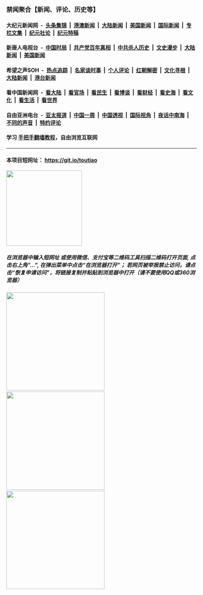 ### 禁闻聚合【新闻、评论、历史等】

#### 大纪元新闻网 &nbsp;-&nbsp; [头条集锦](indexes/E头条集锦.md?t=02130833) &nbsp;|&nbsp; [港澳新闻](indexes/E港澳新闻.md?t=02130833)  &nbsp;|&nbsp; [大陆新闻](indexes/E大陆新闻.md?t=02130833) &nbsp;|&nbsp; [美国新闻](indexes/E美国新闻.md?t=02130833) &nbsp;|&nbsp; [国际新闻](indexes/E国际新闻.md?t=02130833) &nbsp;|&nbsp; [专栏文集](indexes/E专栏文集.md?t=02130833) &nbsp;|&nbsp; [纪元社论](indexes/E纪元社论.md?t=02130833) &nbsp;|&nbsp; [纪元特稿](indexes/E纪元特稿.md?t=02130833) 

#### 新唐人电视台 &nbsp;-&nbsp; [中国时局](indexes/N中国时局.md?t=02130833) &nbsp;|&nbsp; [共产党百年真相](indexes/N共产党百年真相.md?t=02130833) &nbsp;|&nbsp; [中共杀人历史](indexes/N中共杀人历史.md?t=02130833) &nbsp;|&nbsp; [文史漫步](indexes/N文史漫步.md?t=02130833) &nbsp;|&nbsp; [大陆新闻](indexes/N大陆新闻.md?t=02130833) &nbsp;|&nbsp; [美国新闻](indexes/N美国新闻.md?t=02130833)

#### 希望之声SOH &nbsp;-&nbsp; [热点追踪](indexes/H热点追踪.md?t=02130833) &nbsp;|&nbsp; [名家谈时事](indexes/H名家谈时事.md?t=02130833) &nbsp;|&nbsp; [个人评论](indexes/H个人评论.md?t=02130833)  &nbsp;|&nbsp; [红朝解密](indexes/H红朝解密.md?t=02130833) &nbsp;|&nbsp; [文化寻根](indexes/H文化寻根.md?t=02130833) &nbsp;|&nbsp; [大陆新闻](indexes/H大陆新闻.md?t=02130833) &nbsp;|&nbsp; [港台新闻](indexes/H港台新闻.md?t=02130833)

#### 看中国新闻网 &nbsp;-&nbsp; [看大陆](indexes/S看大陆.md?t=02130833) &nbsp;|&nbsp; [看官场](indexes/S看官场.md?t=02130833) &nbsp;|&nbsp; [看民生](indexes/S看民生.md?t=02130833)  &nbsp;|&nbsp; [看博谈](indexes/S看博谈.md?t=02130833) &nbsp;|&nbsp; [看财经](indexes/S看财经.md?t=02130833) &nbsp;|&nbsp; [看史海](indexes/S看史海.md?t=02130833) &nbsp;|&nbsp; [看文化](indexes/S看文化.md?t=02130833) &nbsp;|&nbsp; [看生活](indexes/S看生活.md?t=02130833) &nbsp;|&nbsp; [看世界](indexes/S看世界.md?t=02130833)

#### 自由亚洲电台 &nbsp;-&nbsp; [亚太报道](indexes/R亚太报道.md?t=02130833) &nbsp;|&nbsp; [中国一周](indexes/R中国一周.md?t=02130833) &nbsp;|&nbsp; [中国透视](indexes/R中国透视.md?t=02130833)  &nbsp;|&nbsp; [国际视角](indexes/R国际视角.md?t=02130833) &nbsp;|&nbsp; [夜话中南海](indexes/R夜话中南海.md?t=02130833) &nbsp;|&nbsp; [不同的声音](indexes/R不同的声音.md?t=02130833) &nbsp;|&nbsp; [特约评论](indexes/R特约评论.md?t=02130833)

#### 学习 [手把手翻墙教程](https://github.com/gfw-breaker/guides/wiki)，自由浏览互联网

----

#### 本项目短网址： https://git.io/toutiao
<img src="https://raw.githubusercontent.com/gfw-breaker/banned-news/master/scripts/img/qr.png" width="200px"/>  

##### 在浏览器中输入短网址 或使用微信、支付宝等二维码工具扫描二维码打开页面, 点击右上角"...", 在弹出菜单中点击“在浏览器打开”； 若网页被举报禁止访问，请点击“恢复申请访问”，将链接复制并粘贴到浏览器中打开（请不要使用QQ或360浏览器）

<img src="https://raw.githubusercontent.com/gfw-breaker/banned-news/master/scripts/img/1.png" width="260px"/> &nbsp; <img src="https://raw.githubusercontent.com/gfw-breaker/banned-news/master/scripts/img/2.png" width="260px"/> &nbsp; <img src="https://raw.githubusercontent.com/gfw-breaker/banned-news/master/scripts/img/3.png" width="260px"/>
